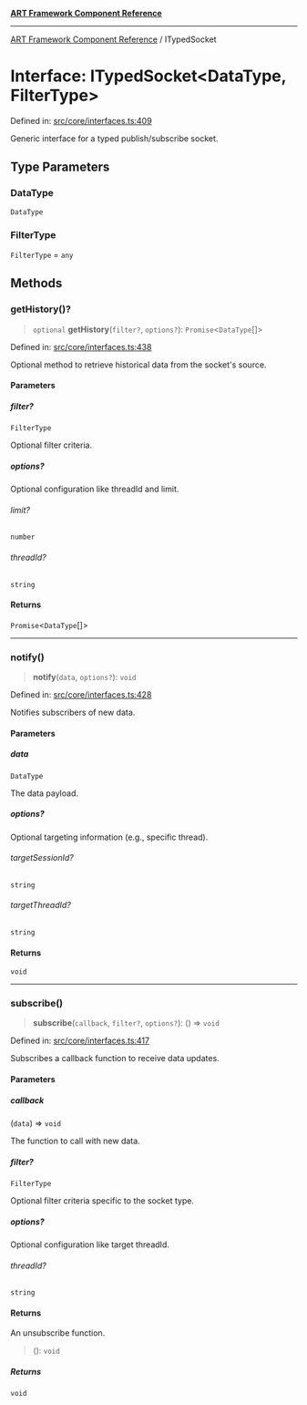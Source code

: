 [**ART Framework Component Reference**](../README.md)

***

[ART Framework Component Reference](../README.md) / ITypedSocket

# Interface: ITypedSocket\<DataType, FilterType\>

Defined in: [src/core/interfaces.ts:409](https://github.com/hashangit/ART/blob/e4c184bd9ffa5ef078ee6a88704f24584b173411/src/core/interfaces.ts#L409)

Generic interface for a typed publish/subscribe socket.

## Type Parameters

### DataType

`DataType`

### FilterType

`FilterType` = `any`

## Methods

### getHistory()?

> `optional` **getHistory**(`filter?`, `options?`): `Promise`\<`DataType`[]\>

Defined in: [src/core/interfaces.ts:438](https://github.com/hashangit/ART/blob/e4c184bd9ffa5ef078ee6a88704f24584b173411/src/core/interfaces.ts#L438)

Optional method to retrieve historical data from the socket's source.

#### Parameters

##### filter?

`FilterType`

Optional filter criteria.

##### options?

Optional configuration like threadId and limit.

###### limit?

`number`

###### threadId?

`string`

#### Returns

`Promise`\<`DataType`[]\>

***

### notify()

> **notify**(`data`, `options?`): `void`

Defined in: [src/core/interfaces.ts:428](https://github.com/hashangit/ART/blob/e4c184bd9ffa5ef078ee6a88704f24584b173411/src/core/interfaces.ts#L428)

Notifies subscribers of new data.

#### Parameters

##### data

`DataType`

The data payload.

##### options?

Optional targeting information (e.g., specific thread).

###### targetSessionId?

`string`

###### targetThreadId?

`string`

#### Returns

`void`

***

### subscribe()

> **subscribe**(`callback`, `filter?`, `options?`): () => `void`

Defined in: [src/core/interfaces.ts:417](https://github.com/hashangit/ART/blob/e4c184bd9ffa5ef078ee6a88704f24584b173411/src/core/interfaces.ts#L417)

Subscribes a callback function to receive data updates.

#### Parameters

##### callback

(`data`) => `void`

The function to call with new data.

##### filter?

`FilterType`

Optional filter criteria specific to the socket type.

##### options?

Optional configuration like target threadId.

###### threadId?

`string`

#### Returns

An unsubscribe function.

> (): `void`

##### Returns

`void`
